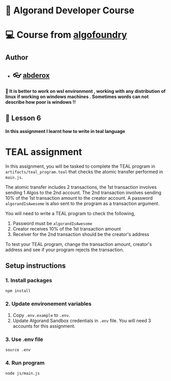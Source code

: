 # :pushpin: Algorand Developer Course
# :computer: Course from [algofoundry](https://courses.algofoundry.studio/)

## Author

- ## :eyeglasses: [abderox](https://github.com/abderox/)

#### :shit: It is better to work on wsl environment , working with any distribution of linux if working on windows machines . Sometimes words can not describe how poor is windows !! 
## :bookmark_tabs: __Lesson 6__
#### In this assignment I learnt how to write in teal language  



# TEAL assignment

In this assignment, you will be tasked to complete the TEAL program in `artifacts/teal_program.teal` that checks the atomic transfer performed in `main.js`.

The atomic transfer includes 2 transactions, the 1st transaction involves sending 1 Algos to the 2nd account. The 2nd transaction involves sending 10% of the 1st transaction amount to the creator account. A password `algorandIsAwesome` is also sent to the program as a transaction argument.

You will need to write a TEAL program to check the following,
1. Password must be `algorandIsAwesome`
2. Creator receives 10% of the 1st transaction amount
3. Receiver for the 2nd transaction should be the creator's address

To test your TEAL program, change the transaction amount, creator's address and see if your program rejects the transaction.

## Setup instructions

### 1. Install packages
```
npm install
```

### 2. Update environement variables
1. Copy `.env.example` to `.env`.
2. Update Algorand Sandbox credentials in `.env` file. You will need 3 accounts for this assignment.

### 3. Use .env file
```
source .env
```

### 4. Run program
```
node js/main.js
```
